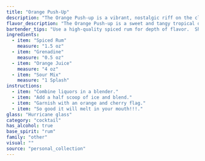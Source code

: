 ```yaml
---
title: "Orange Push-Up"
description: "The Orange Push-up is a vibrant, nostalgic riff on the classic Sour family.  While its exact origin is unknown, its blend of rum, citrus, and sweet elements echoes the popular Rum Sour of the early 20th century, likely adapted with modern sour mix and a playful, popsicle-inspired name. "
flavor_description: "The Orange Push-up is a sweet and tangy tropical delight. Spiced rum provides warmth and complexity, while grenadine adds a touch of cherry sweetness. Orange juice delivers a refreshing citrus burst, balanced by the tartness of sour mix. It's a nostalgic, playful cocktail that evokes memories of childhood treats. "
bartender_tips: "Use a high-quality spiced rum for depth of flavor.  Shake hard with ice to chill and meld the flavors.  If your sour mix is too tart, adjust with a bit more orange juice.  Don't over-shake; you want a nice balance of creamy texture and a vibrant orange hue.  For a fun presentation, rim the glass with sugar and orange zest. "
ingredients:
  - item: "Spiced Rum"
    measure: "1.5 oz"
  - item: "Grenadine"
    measure: "0.5 oz"
  - item: "Orange Juice"
    measure: "4 oz"
  - item: "Sour Mix"
    measure: "1 Splash"
instructions:
  - item: "Combine liquors in a blender."
  - item: "Add a half scoop of ice and blend."
  - item: "Garnish with an orange and cherry flag."
  - item: "So good it will melt in your mouth!!!."
glass: "Hurricane glass"
category: "cocktail"
has_alcohol: true
base_spirit: "rum"
family: "other"
visual: ""
source: "personal_collection"
---
```


